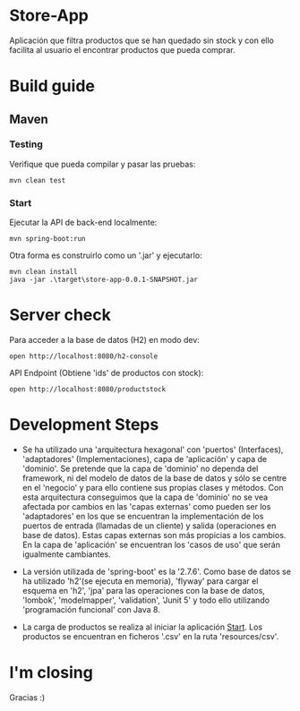 # Store-App

Aplicación que filtra productos que se han quedado sin stock y con ello facilita al usuario el encontrar 
productos que pueda comprar.

# Build guide

## Maven

### Testing

Verifique que pueda compilar y pasar las pruebas:
```
mvn clean test
```

### <a id="start" />Start

Ejecutar la API de back-end localmente:

```
mvn spring-boot:run
```

Otra forma es construirlo como un '.jar' y ejecutarlo:

```
mvn clean install 
java -jar .\target\store-app-0.0.1-SNAPSHOT.jar
```

# Server check

Para acceder a la base de datos (H2) en modo dev:

```
open http://localhost:8080/h2-console 
```

API Endpoint (Obtiene 'ids' de productos con stock):

```
open http://localhost:8080/productstock
```

# Development Steps

* Se ha utilizado una 'arquitectura hexagonal' con 'puertos' (Interfaces), 'adaptadores' (Implementaciones), capa de 
'aplicación' y capa de 'dominio'. Se pretende que la capa de 'dominio' no dependa del framework, ni del modelo de 
datos de la base de datos y sólo se centre en el 'negocio' y para ello contiene sus propias clases y métodos.
Con esta arquitectura conseguimos que la capa de 'dominio' no se vea afectada por cambios en las 'capas externas' 
como pueden ser los 'adaptadores' en los que se encuentran la implementación de los puertos de 
entrada (llamadas de un cliente) y salida (operaciones en base de datos). Estas capas externas son más propicias a los 
cambios. En la capa de 'aplicación' se encuentran los 'casos de uso' que serán igualmente cambiantes.


* La versión utilizada de 'spring-boot' es la '2.7.6'. Como base de datos se ha utilizado 'h2'(se ejecuta en memoria), 
'flyway' para cargar el esquema en 'h2', 'jpa' para las operaciones con la base de datos, 'lombok', 'modelmapper', 
'validation', 'Junit 5' y todo ello utilizando 'programación funcional' con Java 8.


* La carga de productos se realiza al iniciar la aplicación [Start](#start). 
Los productos se encuentran en ficheros '.csv' en la ruta 'resources/csv'.

# I'm closing

Gracias :)

